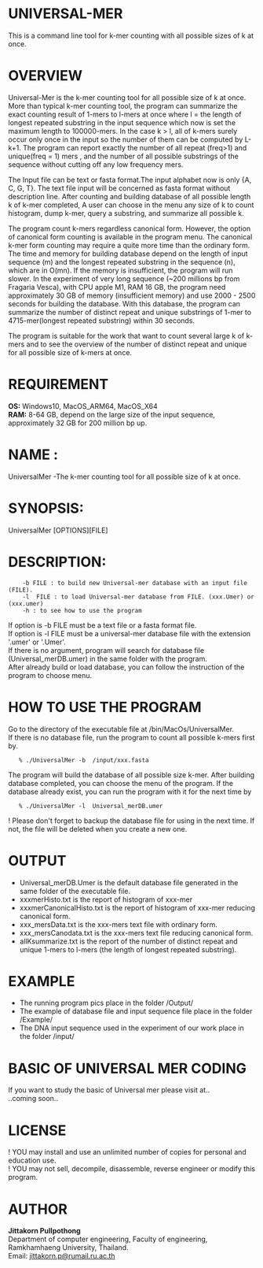 # UNIVERSAL-MER
  This is a command line tool for k-mer counting with all possible sizes of k at once.
# OVERVIEW
<p>Universal-Mer is the k-mer counting tool for all possible size of k at once. More than typical k-mer counting tool, the program can summarize the exact counting result of  1-mers to  l-mers at once where l = the length of longest repeated substring in the input sequence which now is set the maximum length to 100000-mers. In the case k > l, all of k-mers surely occur only once in the input so the number of them  can be computed by L-k+1. The program can  report exactly the number of all repeat (freq>1) and unique(freq = 1) mers , and the number of all possible substrings of the sequence without cutting off any low frequency mers. </p>  
<p>The Input file can be text or fasta format.The input alphabet now is only {A, C, G, T}. The text file input will be concerned as fasta format without description line. After counting and building database of all possible length k of k-mer completed, A user can choose in the menu any size of k to count histogram, dump k-mer, query a substring, and summarize all possible k.</p>
<p>The program count k-mers regardless canonical form. However, the option of canonical form counting is available in the program menu. The canonical k-mer form counting may require a quite more time than the ordinary form. The time and memory for building database depend on the length of input sequence (m) and  the longest repeated substring in the sequence (n), which are in O(mn).  If the memory is insufficient, the program will run slower. In the experiment of very long sequence (~200 millions bp from Fragaria Vesca), with CPU apple M1, RAM 16 GB, the program need approximately 30 GB of memory (insufficient memory) and use 2000 - 2500 seconds for building the database. With this database, the program can summarize the number of distinct repeat and unique substrings of 1-mer to 4715-mer(longest repeated substring) within 30 seconds.</p>
<p>The program is suitable for the work that want to count several large k of k-mers and to see the overview of the number of distinct repeat and unique for all possible size of k-mers at once.</p>

# REQUIREMENT
  **OS:** Windows10, MacOS_ARM64, MacOS_X64 <br>
  **RAM:** 8-64 GB, depend on the large size of the input sequence, approximately 32 GB for 200 million bp up. <br>
  
# NAME :
  UniversalMer -The k-mer counting tool for all possible size of k at once. 

# SYNOPSIS: 
  UniversalMer [OPTIONS][FILE]

# DESCRIPTION:
        -b FILE : to build new Universal-mer database with an input file (FILE).
        -l  FILE : to load Universal-mer database from FILE. (xxx.Umer) or (xxx.umer) 
        -h : to see how to use the program

  If option is -b  FILE must be a text file or a fasta format file.<br>
  If option is -l  FILE must be a universal-mer database file with the extension '.umer' or '.Umer'. <br>
  If there is no argument, program will search for database file (Universal_merDB.umer) in the same folder with the program.<br>
  After already build or load database, you can follow the instruction of the program to choose menu. <br>

# HOW TO USE THE PROGRAM
   Go to the directory of the executable file at  /bin/MacOs/UniversalMer.  <br>
   If there is no database file, run the program to count all possible k-mers first by.
   
       % ./UniversalMer -b  /input/xxx.fasta
      
   The program will build the database of all possible size k-mer.
   After building database completed, you can choose the menu of the program. If the database already exist, you can run the program with it for the next time by
   
       % ./UniversalMer -l  Universal_merDB.umer

  ! Please don't forget to backup the database file for using in the next time. If not, the file will be deleted when you create a new one.
# OUTPUT
  * Universal_merDB.Umer is the default database file generated in the same folder of the executable file.
  * xxxmerHisto.txt is the report of histogram of xxx-mer
  * xxxmerCanonicalHisto.txt is the report of histogram of xxx-mer reducing canonical form.
  * xxx_mersData.txt is the xxx-mers text file with ordinary form.
  * xxx_mersCanodata.txt is the xxx-mers text file reducing canonical form.
  * allKsummarize.txt is the report of the number of distinct repeat and unique 1-mers to l-mers (the length of longest repeated substring).
    
# EXAMPLE
  * The running program pics place in the folder /Output/ <br>
  * The example of database file and input sequence file place in the folder /Example/ <br>
  * The DNA input sequence used in the experiment of our work place in the folder /input/ <br>

# BASIC OF UNIVERSAL MER CODING
  If you want to study the basic of Universal mer please visit at..<br>
  ..coming soon..
  
# LICENSE
  ! YOU may install and use an unlimited number of copies for personal and education use.<br>
  ! YOU may not sell, decompile, disassemble, reverse engineer or modify this program.<br>

# AUTHOR

  **Jittakorn Pullpothong**<br> Department of computer engineering, Faculty of engineering, Ramkhamhaeng University, Thailand.<br>
  Email: <jittakorn.p@rumail.ru.ac.th>


   
